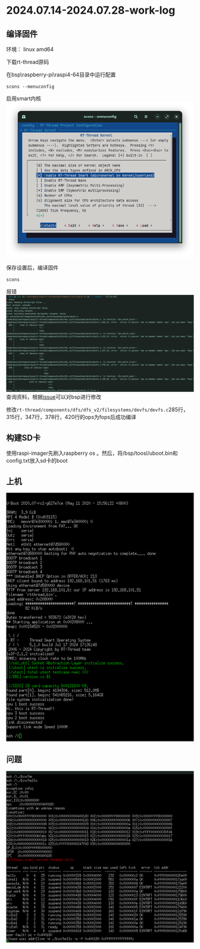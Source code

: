 # 2024.07.14-2024.07.28-work-log
## 编译固件
环境： linux amd64

下载rt-thread原码

在bsp\raspberry-pi\raspi4-64目录中运行配置
```
scons --menuconfig  
```
启用smart内核
![alt text](../img/2024.07.14-2024.07.28-work-log/scons.png)

保存设置后，编译固件
```
scons
```
报错
![alt text](../img/2024.07.14-2024.07.28-work-log/sscerror.png)
查询资料，根据[issue](https://github.com/RT-Thread/rt-thread/issues/8420)可以对bsp进行修改

修改`rt-thread/components/dfs/dfs_v2/filesystems/devfs/devfs.c`285行，315行，347行，378行，420行的ops为fops后成功编译


## 构建SD卡
使用raspi-imager先刷入raspberry os 。然后，将/bsp/toosl/uboot.bin和config.txt放入sd卡的boot


## 上机
![alt text](../img/2024.07.14-2024.07.28-work-log/start.png)

## 问题
![alt text](../img/2024.07.14-2024.07.28-work-log/error.png)